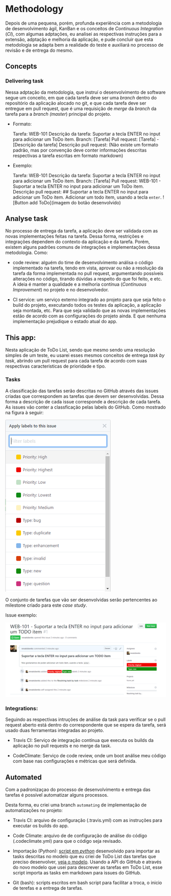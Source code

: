 # Methodology

Depois de uma pequena, porém, profunda experiência com a metodologia
de desenvolvimento ágil, KanBan e os conceitos de
_Continuous Integration_ (_CI_), com algumas adptações, eu analisei
as respectivas instruções para a extensão, adptação e melhoria da aplicação,
e pude concluir que esta metodologia se adapta bem a realidade do teste
e auxiliará no processo de revisão e de entrega do mesmo.

## Concepts

### Delivering task

Nessa adptação da metodologia, que instruí o desenvolvimento de software
segue um conceito, em que cada tarefa deve ser uma _branch_ dentro do
repositório da aplicação alocado no git, e que cada tarefa deve ser
entregue em pull request, que é uma requisição de _merge_ da _branch_
da tarefa para a _branch (master_) principal do projeto.

- Formato:


    Tarefa: WEB-101
    Descrição da tarefa: Suportar a tecla ENTER no input para adicionar um ToDo item.
    Branch: [Tarefa]
    Pull request: [Tarefa] - [Descrição da tarefa]
    Descrição pull request: (Não existe um formato padrão,
                            mas por convenção deve conter
                            informações descritas respectivas
                            a tarefa escritas em formato markdown)


- Exemplo:


    Tarefa: WEB-101
    Descrição da tarefa: Suportar a tecla ENTER no input para adicionar um ToDo item.
    Branch: [Tarefa]
    Pull request: WEB-101 - Suportar a tecla ENTER no input para adicionar um ToDo item.
    Descrição pull request: ## Suportar a tecla ENTER no input para adicionar um ToDo item.
                            Adicionar um todo item, usando a tecla `enter`.
                            ![Button add ToDo](imagem do botão desenvolvido)


## Analyse task

No processo de entrega da tarefa,
a aplicação deve ser validada com as novas implementações feitas na tarefa.
Dessa forma, restrições e integrações dependem do contexto
da aplicação e da tarefa.
Porém, existem alguns padrões comuns de integrações e implementações
dessa metodologia. Como:

- code review: alguém do time de desenvolvimento análisa o
código implementado na tarefa, tendo em vista, aprovar ou não
a resolução da tarefa da forma implementada no pull request,
argumentando possíveis alterações no código, tirando dúvidas a
respeito do que foi feito, e etc. A ideia é manter a qualidade e
a melhoria contínua (_Continuous Improvement_)
no projeto e no desenvolvedor.

- CI service: um serviço externo integrado ao projeto para que seja
 feito o build do projeto, executando todos os testes da aplicação,
 a aplicação seja montada, etc. Para que seja validado que as novas
 implementações estão de acordo com as configurações do projeto ainda.
 E que nenhuma implementação prejudique o estado atual do app.

## This app:

Nesta aplicação de ToDo List, sendo que mesmo sendo uma resolução simples
de um teste, eu usarei esses mesmos conceitos de entrega _task by task_,
abrindo um pull request para cada tarefa de acordo com suas respectivas
caracteristicas de prioridade e tipo.

### Tasks

A classificação das tarefas serão descritas no GitHub
através das issues criadas que correspondem as tarefas
que devem ser desenvolvidas. Dessa forma a descrição de cada issue
corresponde a descrição de cada tarefa. As issues vão conter a classficação
pelas labels do GitHub. Como mostrado na figura à seguir:

![Labels issue on GitHub](images/github-issues-labels.png)

O conjunto de tarefas que vão ser desenvolvidas serão pertencentes ao
milestone criado para este _case study_.

Issue exemplo:

![Labels issue on GitHub](images/github-issue.png)

### Integrations:

Seguindo as respectivas intruções de análise da task para verificar
se o pull request aberto está dentro do correspondente que se espera
da tarefa, será usado duas ferramentas integradas ao projeto.

 - Travis CI: Serviço de integração contínua que executa os builds
 da aplicação no pull requests e no merge da task.

 - CodeClimate: Serviço de code review, onde um boot análise meu
 código com base nas configurações e métricas que será definida.

## Automated

Com a padronizaçao do processo de desenvolvimento e
entrega das tarefas é possível automatizar alguns processos.

Desta forma, eu criei uma branch `automating` de implementação
de automatizações no projeto:

- Travis CI: arquivo de configuração (.travis.yml)
com as instruções para executar os builds do app.

- Code Climate: arquivo de de configuração de análise do código
(.codeclimate.yml) para que o código seja revisado.

- Importação (Python): [script em _python_](../cli/tasks/get_tasks.py)
desenvolvido para importar as tasks descritas no
modelo que eu criei de ToDo List das tarefas que
preciso desenvolver, [veja o modelo](tasks.md).
Usando a API do GitHub e através
do novo modelo que usei para descrever as tarefas em ToDo List,
esse script importa as tasks em markdown para issues do GitHub.

- Git (bash): scripts escritos em bash script para facilitar a
troca, o inicio de terefas e a entrega de tarefas.
